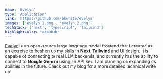 ```yaml
---
name: 'Evelyn'
type: 'Application'
link: 'https://github.com/bkwhite/evelyn'
images: ['evelyn.1.png', 'evelyn.2.png']
techStack: ['next', 'typescript', 'tailwind']
highlightColor: "#3b3b3b"
---
```

[Evelyn](https://github.com/bkwhite/evelyn) is an open-source large language model frontend that I created as an exercise to freshen up my skills in **Next**, **Tailwind** and UI design.  It is capable of connecting to real LLM backends, and currently has the ability to connect to **Google Gemini** using an API key. I am planning on expanding its abilities in the future.  Check out my blog for a more detailed technical write up!
